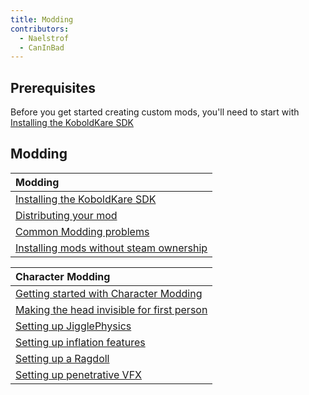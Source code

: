 ```yaml
---
title: Modding
contributors:
  - Naelstrof
  - CanInBad
---
```


## Prerequisites

Before you get started creating custom mods, you'll need to start with [Installing the KoboldKare SDK](../done/Installing_the_KoboldKare_SDK)

## Modding

| Modding |
| :- |
| [Installing the KoboldKare SDK](../done/Installing_the_KoboldKare_SDK) |
| [Distributing your mod](../done/Distributing_your_mod) |
| [Common Modding problems](../done/Common_Modding_problems) |
| [Installing mods without steam ownership]() |

| Character Modding |
| :- |
| [Getting started with Character Modding](../done/Getting_started_with_Character_Modding) |
| [Making the head invisible for first person](../done/Making_the_head_invisible_for_first_person) |
| [Setting up JigglePhysics]() |
| [Setting up inflation features]() |
| [Setting up a Ragdoll]() |
| [Setting up penetrative VFX]() |